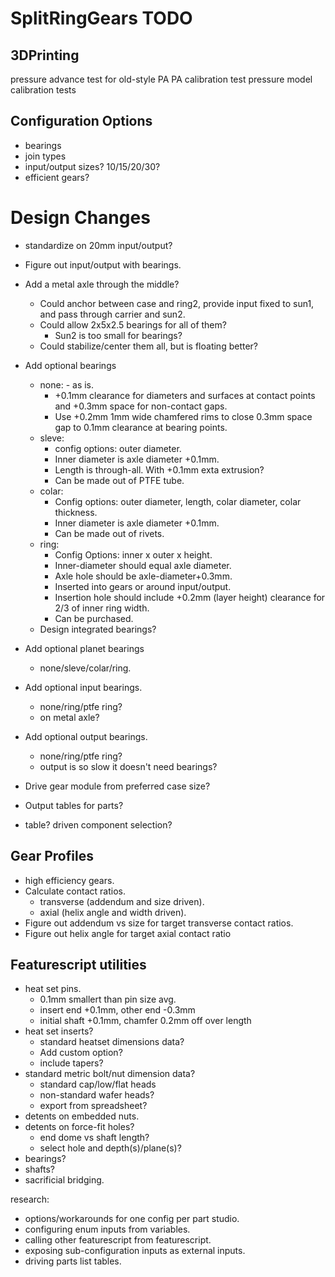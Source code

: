 # SplitRingGears TODO

## 3DPrinting

pressure advance test for old-style PA
PA calibration test
pressure model calibration tests

## Configuration Options

* bearings
* join types
* input/output sizes? 10/15/20/30?
* efficient gears?

# Design Changes

* standardize on 20mm input/output?
* Figure out input/output with bearings.
* Add a metal axle through the middle?
  * Could anchor between case and ring2, provide input fixed to sun1, and pass through carrier and sun2.
  * Could allow 2x5x2.5 bearings for all of them?
    * Sun2 is too small for bearings?
  * Could stabilize/center them all, but is floating better?
* Add optional bearings
  * none: - as is.
    * +0.1mm clearance for diameters and surfaces at contact points and +0.3mm space for non-contact gaps.
    * Use +0.2mm 1mm wide chamfered rims to close 0.3mm space gap to 0.1mm clearance at bearing points.
  * sleve:
    * config options: outer diameter.
    * Inner diameter is axle diameter +0.1mm.
    * Length is through-all. With +0.1mm exta extrusion?
    * Can be made out of PTFE tube.
  * colar:
    * Config options: outer diameter, length, colar diameter, colar thickness.
    * Inner diameter is axle diameter +0.1mm.
    * Can be made out of rivets.
  * ring:
    * Config Options: inner x outer x height.
    * Inner-diameter should equal axle diameter.
    * Axle hole should be axle-diameter+0.3mm.
    * Inserted into gears or around input/output.
    * Insertion hole should include +0.2mm (layer height) clearance for 2/3 of inner ring width.
    * Can be purchased.
  * Design integrated bearings?
* Add optional planet bearings
  * none/sleve/colar/ring.
* Add optional input bearings.
  * none/ring/ptfe ring?
  * on metal axle?
* Add optional output bearings.
  * none/ring/ptfe ring?
  * output is so slow it doesn't need bearings?
  
* Drive gear module from preferred case size?
* Output tables for parts?
* table? driven component selection?

## Gear Profiles

* high efficiency gears.
* Calculate contact ratios.
  * transverse (addendum and size driven).
  * axial (helix angle and width driven).
* Figure out addendum vs size for target transverse contact ratios.
* Figure out helix angle for target axial contact ratio

## Featurescript utilities

* heat set pins. 
  * 0.1mm smallert than pin size avg.
  * insert end +0.1mm, other end -0.3mm
  * initial shaft +0.1mm, chamfer 0.2mm off over length
* heat set inserts?
  * standard heatset dimensions data?
  * Add custom option?
  * include tapers?
* standard metric bolt/nut dimension data?
  * standard cap/low/flat heads
  * non-standard wafer heads?
  * export from spreadsheet?
* detents on embedded nuts.
* detents on force-fit holes?
  * end dome vs shaft length?
  * select hole and depth(s)/plane(s)?
* bearings?
* shafts?
* sacrificial bridging.

research:

* options/workarounds for one config per part studio.
* configuring enum inputs from variables.
* calling other featurescript from featurescript.
* exposing sub-configuration inputs as external inputs.
* driving parts list tables.

